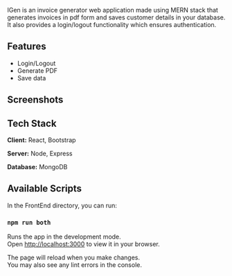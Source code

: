 
IGen is an invoice generator web application made using MERN stack that generates invoices in pdf form and saves customer details in your database. It also provides a login/logout functionality which ensures authentication. 

## Features

- Login/Logout
- Generate PDF
- Save data

## Screenshots


## Tech Stack

**Client:** React, Bootstrap 

**Server:** Node, Express

**Database:** MongoDB

## Available Scripts

In the FrontEnd directory, you can run:

### `npm run both`

Runs the app in the development mode.\
Open [http://localhost:3000](http://localhost:3000) to view it in your browser.

The page will reload when you make changes.\
You may also see any lint errors in the console.
